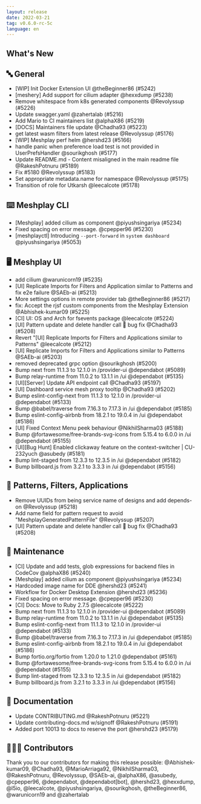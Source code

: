 ```yaml
---
layout: release
date: 2022-03-21
tag: v0.6.0-rc-5c
language: en
---
```


## What's New
## 🔤 General
- [WIP] Init Docker Extension UI @theBeginner86 (#5242)
- [meshery] Add support for cilium adapter @hexxdump (#5238)
- Remove whitespace from k8s generated components @Revolyssup (#5226)
- Update swagger.yaml @zahertalab (#5216)
- Add Mario to CI maintainers list @alphaX86 (#5219)
- [DOCS] Maintainers file update @Chadha93 (#5223)
- get latest wasm filters from latest release @Revolyssup (#5176)
- [WIP] Meshplay perf helm @hershd23 (#5166)
- handle panic when preference load test is not provided in UserPrefsHandler @sourikghosh (#5177)
- Update README.md - Content misaligned in the main readme file @RakeshPotnuru (#5189)
- Fix #5180 @Revolyssup (#5183)
- Set appropriate metadata.name for namespace @Revolyssup (#5175)
- Transition of role for Utkarsh @leecalcote (#5178)

## ⌨️ Meshplay CLI

- [Meshplay] added cilium as component @piyushsingariya (#5234)
- Fixed spacing on error message. @cpepper96 (#5230)
- [meshplayctl] Introducing `--port-forward` in `system dashboard` @piyushsingariya (#5053)

## 🖥 Meshplay UI

- add cilium @warunicorn19 (#5235)
- [UI] Replicate Imports for Filters and Application similar to Patterns and fix e2e failure @SAEb-ai (#5213)
- More settings options in remote provider tab @theBeginner86 (#5217)
- fix: Accept the rjsf custom components from the Meshplay Extension @Abhishek-kumar09 (#5225)
- [CI] UI: OS and Arch for fsevents package @leecalcote (#5224)
- [UI] Pattern update and delete handler call 🐛 bug fix  @Chadha93 (#5208)
- Revert "[UI] Replicate Imports for Filters and Applications similar to Patterns" @leecalcote (#5212)
- [UI] Replicate Imports for Filters and Applications similar to Patterns @SAEb-ai (#5203)
- removed deprecated grpc option @sourikghosh (#5200)
- Bump next from 11.1.3 to 12.1.0 in /provider-ui @dependabot (#5089)
- Bump relay-runtime from 11.0.2 to 13.1.1 in /ui @dependabot (#5135)
- [UI][Server] Update API endpoint call @Chadha93 (#5197)
- [UI] Dashboard service mesh proxy tooltip  @Chadha93 (#5202)
- Bump eslint-config-next from 11.1.3 to 12.1.0 in /provider-ui @dependabot (#5133)
- Bump @babel/traverse from 7.16.3 to 7.17.3 in /ui @dependabot (#5185)
- Bump eslint-config-airbnb from 18.2.1 to 19.0.4 in /ui @dependabot (#5186)
- [UI] Fixed Context Menu peek behaviour @NikhilSharma03 (#5188)
- Bump @fortawesome/free-brands-svg-icons from 5.15.4 to 6.0.0 in /ui @dependabot (#5155)
- [UI][Bug Hunt] Enabled clickaway feature on the context-switcher | CU-232yuch @asubedy (#5181)
- Bump lint-staged from 12.3.3 to 12.3.5 in /ui @dependabot (#5182)
- Bump billboard.js from 3.2.1 to 3.3.3 in /ui @dependabot (#5156)

## 🔋 Patterns, Filters, Applications

- Remove UUIDs from being service name of designs and add depends-on @Revolyssup (#5218)
- Add name field for pattern request to avoid "MeshplayGeneratedPatternFile" @Revolyssup (#5207)
- [UI] Pattern update and delete handler call 🐛 bug fix  @Chadha93 (#5208)

## 🧰 Maintenance

- [CI] Update and add tests, glob expressions for backend files in CodeCov @alphaX86 (#5240)
- [Meshplay] added cilium as component @piyushsingariya (#5234)
- Hardcoded image name for DDE @hershd23 (#5241)
- Workflow for Docker Desktop Extension @hershd23 (#5236)
- Fixed spacing on error message. @cpepper96 (#5230)
- [CI] Docs: Move to Ruby 2.7.5 @leecalcote (#5222)
- Bump next from 11.1.3 to 12.1.0 in /provider-ui @dependabot (#5089)
- Bump relay-runtime from 11.0.2 to 13.1.1 in /ui @dependabot (#5135)
- Bump eslint-config-next from 11.1.3 to 12.1.0 in /provider-ui @dependabot (#5133)
- Bump @babel/traverse from 7.16.3 to 7.17.3 in /ui @dependabot (#5185)
- Bump eslint-config-airbnb from 18.2.1 to 19.0.4 in /ui @dependabot (#5186)
- Bump fortio.org/fortio from 1.20.0 to 1.21.0 @dependabot (#5161)
- Bump @fortawesome/free-brands-svg-icons from 5.15.4 to 6.0.0 in /ui @dependabot (#5155)
- Bump lint-staged from 12.3.3 to 12.3.5 in /ui @dependabot (#5182)
- Bump billboard.js from 3.2.1 to 3.3.3 in /ui @dependabot (#5156)

## 📖 Documentation

- Update CONTRIBUTING.md @RakeshPotnuru (#5221)
- Update contributing-docs.md w/signoff @RakeshPotnuru (#5191)
- Added port 10013 to docs to reserve the port @hershd23 (#5179)

## 👨🏽‍💻 Contributors

Thank you to our contributors for making this release possible:
@Abhishek-kumar09, @Chadha93, @MarioArriaga92, @NikhilSharma03, @RakeshPotnuru, @Revolyssup, @SAEb-ai, @alphaX86, @asubedy, @cpepper96, @dependabot, @dependabot[bot], @hershd23, @hexxdump, @l5io, @leecalcote, @piyushsingariya, @sourikghosh, @theBeginner86, @warunicorn19 and @zahertalab
